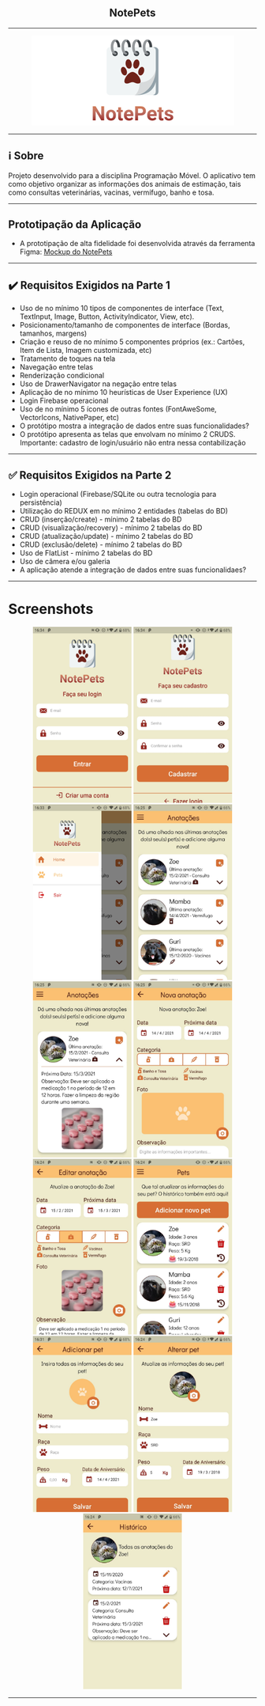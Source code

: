<h2 align="center">NotePets</h2>

___

<p align="center">
  <img src="https://github.com/brunaoruchi/NotePets/blob/master/screenshots/Logo.png">
</p>

___

## :information_source: Sobre

Projeto desenvolvido para a disciplina Programação Móvel. O aplicativo tem como objetivo organizar as informações dos animais de estimação, tais como consultas veterinárias, vacinas, vermífugo, banho e tosa.

___

## Prototipação da Aplicação

- A prototipação de alta fidelidade foi desenvolvida através da ferramenta Figma: <a href="https://www.figma.com/proto/ghbAoJZueuv7vwwEbfUynJ/ProjetoMobileNotePets?node-id=0%3A3&scaling=min-zoom">Mockup do NotePets</a>

___

## :heavy_check_mark: Requisitos Exigidos na Parte 1

- Uso de no mínimo 10 tipos de componentes de interface (Text, TextInput, Image, Button, ActivityIndicator, View, etc).
- Posicionamento/tamanho de componentes de interface (Bordas, tamanhos, margens)
- Criação e reuso de no mínimo 5 componentes próprios (ex.: Cartões, Item de Lista, Imagem customizada, etc)
- Tratamento de toques na tela
- Navegação entre telas
- Renderização condicional
- Uso de DrawerNavigator na negação entre telas
- Aplicação de no mínimo 10 heurísticas de User Experience (UX)
- Login Firebase operacional
- Uso de no mínimo 5 ícones de outras fontes (FontAweSome, VectorIcons, NativePaper, etc)
- O protótipo mostra a integração de dados entre suas funcionalidades?
- O protótipo apresenta as telas que envolvam no mínimo 2 CRUDS. Importante: cadastro de login/usuário não entra nessa contabilização

___

## :white_check_mark: Requisitos Exigidos na Parte 2

- Login operacional (Firebase/SQLite ou outra tecnologia para persistência)
- Utilização do REDUX em no mínimo 2 entidades (tabelas do BD)
- CRUD (inserção/create) - mínimo 2 tabelas do BD
- CRUD (visualização/recovery) - mínimo 2 tabelas do BD
- CRUD (atualização/update) - mínimo 2 tabelas do BD
- CRUD (exclusão/delete) - mínimo 2 tabelas do BD
- Uso de FlatList - mínimo 2 tabelas do BD
- Uso de câmera e/ou galeria
- A aplicação atende a integração de dados entre suas funcionalidaes?

___

# Screenshots

<p align="center">
  <img src="https://github.com/brunaoruchi/NotePets/blob/master/screenshots/Login.jpeg" width="200">
  <img src="https://github.com/brunaoruchi/NotePets/blob/master/screenshots/Register.jpeg" width="200">
  <img src="https://github.com/brunaoruchi/NotePets/blob/master/screenshots/DrawerMenu.jpeg" width="200">
  <img src="https://github.com/brunaoruchi/NotePets/blob/master/screenshots/Home_CloseAnnotation.jpeg" width="200">
  <img src="https://github.com/brunaoruchi/NotePets/blob/master/screenshots/Home_OpenAnnotation.jpeg" width="200">
  <img src="https://github.com/brunaoruchi/NotePets/blob/master/screenshots/CreateAnnotation.jpeg" width="200">
  <img src="https://github.com/brunaoruchi/NotePets/blob/master/screenshots/UpdateAnnotation.jpeg" width="200">
  <img src="https://github.com/brunaoruchi/NotePets/blob/master/screenshots/Pets.jpeg" width="200">
  <img src="https://github.com/brunaoruchi/NotePets/blob/master/screenshots/CreatePet.jpeg" width="200">
  <img src="https://github.com/brunaoruchi/NotePets/blob/master/screenshots/UpdatePet.jpeg" width="200">
  <img src="https://github.com/brunaoruchi/NotePets/blob/master/screenshots/History.jpeg" width="200">
</p>

___

